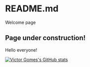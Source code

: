 # README.md
Welcome page

## Page under construction!

Hello everyone!


[![Victor Gomes's GitHub stats](https://github-readme-stats.vercel.app/api?username=victorncg)](https://github.com/victorncg/github-readme-stats)
